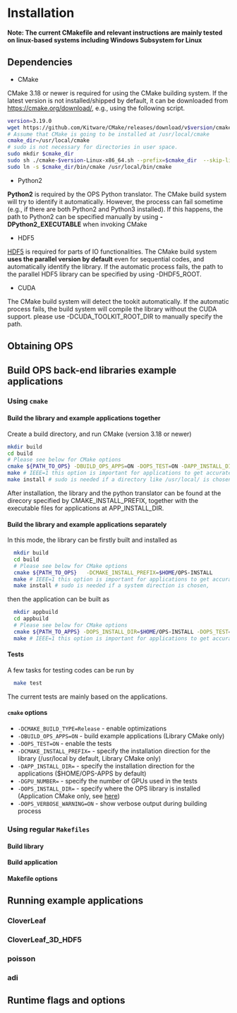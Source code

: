 # Installation

**Note: The current CMakefile and relevant instructions are mainly tested on linux-based systems including Windows Subsystem for Linux**

## Dependencies

  * CMake

  CMake 3.18 or newer is required for using the CMake building system. If the latest version is not installed/shipped by default, it can be downloaded from https://cmake.org/download/, e.g., using the following script.
  ```bash
  version=3.19.0
  wget https://github.com/Kitware/CMake/releases/download/v$version/cmake-$version-Linux-x86_64.sh
  # Assume that CMake is going to be installed at /usr/local/cmake
  cmake_dir=/usr/local/cmake
  # sudo is not necessary for directories in user space.
  sudo mkdir $cmake_dir
  sudo sh ./cmake-$version-Linux-x86_64.sh --prefix=$cmake_dir  --skip-license
  sudo ln -s $cmake_dir/bin/cmake /usr/local/bin/cmake
  ```

  * Python2

  **Python2** is required by the OPS Python translator. The CMake build system will try to identify it automatically. However, the process can fail sometime (e.g., if there are both Python2 and Python3 installed). If this happens, the path to Python2 can be specified manually by using **-DPython2_EXECUTABLE** when invoking CMake

  * HDF5

  [HDF5](https://www.hdfgroup.org/solutions/hdf5) is required for parts of IO functionalities. The CMake build system **uses the parallel version by default** even for sequential codes, and automatically identify the library. If the automatic process fails, the path to the parallel HDF5 library can be specified by using -DHDF5_ROOT.

  * CUDA

  The CMake build system will detect the tookit automatically. If the automatic process fails, the build system will compile the library without the CUDA support.  please use -DCUDA_TOOLKIT_ROOT_DIR to manually specify the path.

<!-- 1. Set up environmental variables:

  * `CUDA_PATH` - Installation directory of CUDA, usually `/usr/local/cuda` (to build CUDA libs and applications, only needed if CUDA cannot be found in standard locations, or to enable OpenCL)
  * `MPI_HOME` - Installation directory of MPI (to build MPI based distributed memory libs and applications) only needed if MPI not installed in standard locations
  * `HDF5_ROOT` - Installation directory of HDF5 (to support HDF5 based File I/O) if HDF5 not installed in standard location -->

## Obtaining OPS

## Build OPS back-end libraries example applications
### Using `cmake`
#### Build the library and example applications together

  Create a build directory, and run CMake (version 3.18 or newer)
  ```bash
  mkdir build
  cd build
  # Please see below for CMake options
  cmake ${PATH_TO_OPS} -DBUILD_OPS_APPS=ON -DOPS_TEST=ON -DAPP_INSTALL_DIR=$HOME/OPS-APP -DCMAKE_INSTALL_PREFIX=$HOME/OPS-INSTALL -DGPU_NUMBER=1
  make # IEEE=1 this option is important for applications to get accurate results
  make install # sudo is needed if a directory like /usr/local/ is chosen.
  ```
After installation, the library and the python translator can be found at the direcory specified by CMAKE_INSTALL_PREFIX, together with the executable files for applications at APP_INSTALL_DIR.

####  Build the library and example applications separately

In this mode, the library can be firstly built and installed as

```bash
  mkdir build
  cd build
  # Please see below for CMake options
  cmake ${PATH_TO_OPS}   -DCMAKE_INSTALL_PREFIX=$HOME/OPS-INSTALL
  make # IEEE=1 this option is important for applications to get accurate results
  make install # sudo is needed if a system direction is chosen,
  ```
then the application can be built as

```bash
  mkdir appbuild
  cd appbuild
  # Please see below for CMake options
  cmake ${PATH_TO_APPS} -DOPS_INSTALL_DIR=$HOME/OPS-INSTALL -DOPS_TEST=ON -DAPP_INSTALL_DIR=$HOME/OPS-APP -DGPU_NUMBER=1
  make # IEEE=1 this option is important for applications to get accurate results
  ```
#### Tests

A few tasks for testing codes can be run by
```bash
  make test
  ```
The current tests are mainly based on the applications.
#### `cmake` options

  * `-DCMAKE_BUILD_TYPE=Release` - enable optimizations
  * `-DBUILD_OPS_APPS=ON` - build example applications (Library CMake only)
  * `-DOPS_TEST=ON` - enable the tests
  * `-DCMAKE_INSTALL_PREFIX=` - specify the installation direction for the library (/usr/local by default, Library CMake only)
  * `-DAPP_INSTALL_DIR=` - specify the installation direction for the applications ($HOME/OPS-APPS by default)
  * `-DGPU_NUMBER=` - specify the number of GPUs used in the tests
  * `-DOPS_INSTALL_DIR=` - specify where the OPS library is installed (Application CMake only, see [here](#build-the-library-and-example-applications-separately))
  * `-DOPS_VERBOSE_WARNING=ON` - show verbose output during building process
  <!-- * `-DHDF5_PREFER_PARALLEL=ON` - build using parallel HDF5, rather than serial HDF5 libraries -->
  <!-- * `-DBUILD_OPS_FROTRAN=ON` - enable building OPS Fortran libraries. -->

### Using regular `Makefiles`
#### Build library
#### Build application
#### Makefile options

## Running example applications
### CloverLeaf
### CloverLeaf_3D_HDF5
### poisson
### adi

## Runtime flags and options

